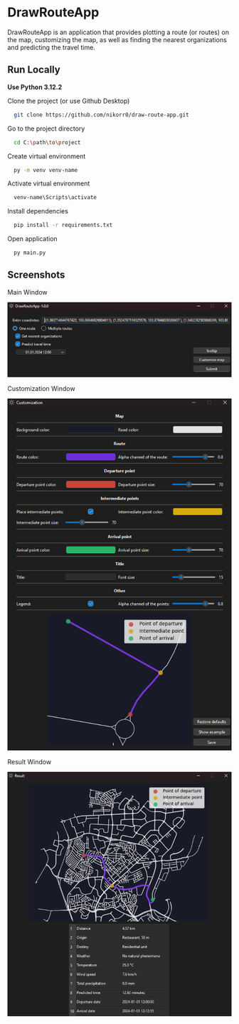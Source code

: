 # DrawRouteApp

DrawRouteApp is an application that provides plotting a route (or routes) on the map, customizing the map, as well as finding the nearest organizations and predicting the travel time.

## Run Locally

**Use Python 3.12.2**

Clone the project (or use Github Desktop)

```bash
  git clone https://github.com/nikorr0/draw-route-app.git
```

Go to the project directory

```bash
  cd C:\path\to\project
```

Create virtual environment

```bash
  py -m venv venv-name
```

Activate virtual environment

```bash
  venv-name\Scripts\activate
```

Install dependencies

```bash
  pip install -r requirements.txt
```

Open application

```bash
  py main.py
```

## Screenshots
Main Window

![Alt text](/screenshots/main_window.png?raw=true "Enter coordinates and select options")

Customization Window

![Alt text](/screenshots/customization_window.png?raw=true "Customize your map")

Result Window

![Alt text](/screenshots/result_window.png?raw=true "View result")

